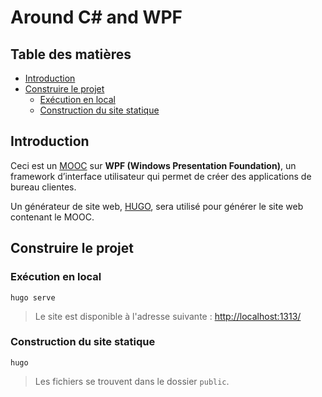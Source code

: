 Around C# and WPF <!-- omit in toc --> 
=================

## Table des matières <!-- omit in toc --> 
- [Introduction](#introduction)
- [Construire le projet](#construire-le-projet)
  - [Exécution en local](#ex%c3%a9cution-en-local)
  - [Construction du site statique](#construction-du-site-statique)


## Introduction

Ceci est un [MOOC](https://fr.wikipedia.org/wiki/Massive_Open_Online_Course) sur **WPF (Windows Presentation Foundation)**, un framework d’interface utilisateur qui permet de créer des applications de bureau clientes.

Un générateur de site web, [HUGO](https://gohugo.io/), sera utilisé pour générer le site web contenant le MOOC.

## Construire le projet

### Exécution en local

```
hugo serve
```

> Le site est disponible à l'adresse suivante : [http://localhost:1313/](http://localhost:1313/)

### Construction du site statique

```
hugo
```

> Les fichiers se trouvent dans le dossier `public`.